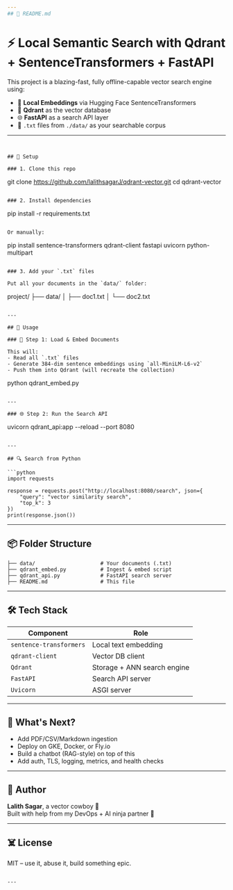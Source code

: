 ```yaml
---
## 📄 README.md

```
# ⚡ Local Semantic Search with Qdrant + SentenceTransformers + FastAPI

This project is a blazing-fast, fully offline-capable vector search engine using:

- 🧠 **Local Embeddings** via Hugging Face SentenceTransformers
- 🚀 **Qdrant** as the vector database
- 🌐 **FastAPI** as a search API layer
- 📂 `.txt` files from `./data/` as your searchable corpus

---
```


## 🔧 Setup

### 1. Clone this repo

```
git clone https://github.com/lalithsagarJ/qdrant-vector.git
cd qdrant-vector
```

### 2. Install dependencies

```
pip install -r requirements.txt
```

Or manually:

```
pip install sentence-transformers qdrant-client fastapi uvicorn python-multipart
```

### 3. Add your `.txt` files

Put all your documents in the `data/` folder:

```
project/
├── data/
│   ├── doc1.txt
│   └── doc2.txt
```

---

## 🚀 Usage

### 🧠 Step 1: Load & Embed Documents

This will:
- Read all `.txt` files
- Generate 384-dim sentence embeddings using `all-MiniLM-L6-v2`
- Push them into Qdrant (will recreate the collection)

```
python qdrant_embed.py
```

---

### 🌐 Step 2: Run the Search API

```
uvicorn qdrant_api:app --reload --port 8080
```

---

## 🔍 Search from Python

```python
import requests

response = requests.post("http://localhost:8080/search", json={
    "query": "vector similarity search",
    "top_k": 3
})
print(response.json())
```

---

## 📦 Folder Structure

```
├── data/                     # Your documents (.txt)
├── qdrant_embed.py           # Ingest & embed script
├── qdrant_api.py             # FastAPI search server
├── README.md                 # This file
```

---

## 🛠 Tech Stack

| Component              | Role                               |
|------------------------|------------------------------------|
| `sentence-transformers`| Local text embedding               |
| `qdrant-client`        | Vector DB client                   |
| `Qdrant`               | Storage + ANN search engine        |
| `FastAPI`              | Search API server                  |
| `Uvicorn`              | ASGI server                        |

---

## 🧩 What's Next?

- Add PDF/CSV/Markdown ingestion
- Deploy on GKE, Docker, or Fly.io
- Build a chatbot (RAG-style) on top of this
- Add auth, TLS, logging, metrics, and health checks

---

## 🧠 Author

**Lalith Sagar**, a vector cowboy 🤠  
Built with help from my DevOps + AI ninja partner 🥷

---

## ☠️ License

MIT – use it, abuse it, build something epic.

```

---

